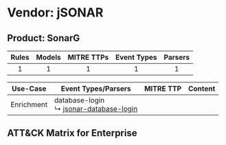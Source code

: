 Vendor: jSONAR
==============
Product: SonarG
---------------
| Rules | Models | MITRE TTPs | Event Types | Parsers |
|:-----:|:------:|:----------:|:-----------:|:-------:|
|   1   |   1    |     1      |      1      |    1    |

|  Use-Case  | Event Types/Parsers                                                                               | MITRE TTP | Content                                          |
|:----------:| ------------------------------------------------------------------------------------------------- | --------- | ------------------------------------------------ |
| Enrichment |  database-login<br> ↳ [jsonar-database-login](Parsers/parserContent_jsonar-database-login.md)<br> |           | [](Rules_Models/r_m_jsonar_sonarg_Enrichment.md) |

ATT&CK Matrix for Enterprise
----------------------------

